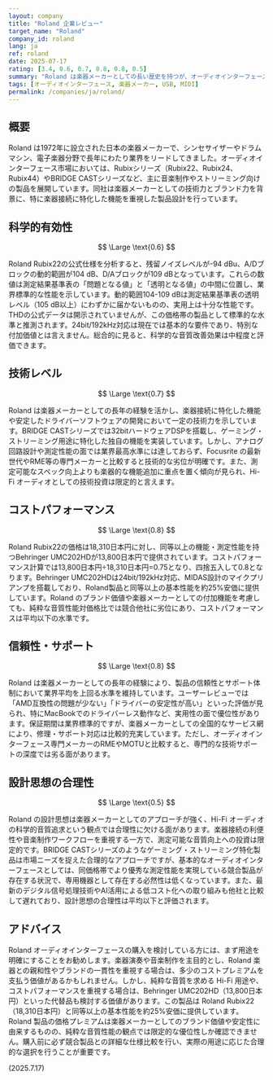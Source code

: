 ```yaml
---
layout: company
title: "Roland 企業レビュー"
target_name: "Roland"
company_id: roland
lang: ja
ref: roland
date: 2025-07-17
rating: [3.4, 0.6, 0.7, 0.8, 0.8, 0.5]
summary: "Roland は楽器メーカーとしての長い歴史を持つが、オーディオインターフェース市場では平凡な性能に留まる。科学的測定結果では競合他社に劣り、コストパフォーマンスは平均以下の水準にある。"
tags: [オーディオインターフェース, 楽器メーカー, USB, MIDI]
permalink: /companies/ja/roland/
---
```


## 概要

Roland は1972年に設立された日本の楽器メーカーで、シンセサイザーやドラムマシン、電子楽器分野で長年にわたり業界をリードしてきました。オーディオインターフェース市場においては、Rubixシリーズ（Rubix22、Rubix24、Rubix44）やBRIDGE CASTシリーズなど、主に音楽制作やストリーミング向けの製品を展開しています。同社は楽器メーカーとしての技術力とブランド力を背景に、特に楽器接続に特化した機能を重視した製品設計を行っています。

## 科学的有効性

$$ \Large \text{0.6} $$

Roland Rubix22の公式仕様を分析すると、残留ノイズレベルが-94 dBu、A/Dブロックの動的範囲が104 dB、D/Aブロックが109 dBとなっています。これらの数値は測定結果基準表の「問題となる値」と「透明となる値」の中間に位置し、業界標準的な性能を示しています。動的範囲104-109 dBは測定結果基準表の透明レベル（105 dB以上）にわずかに届かないものの、実用上は十分な性能です。THDの公式データは開示されていませんが、この価格帯の製品として標準的な水準と推測されます。24bit/192kHz対応は現在では基本的な要件であり、特別な付加価値とは言えません。総合的に見ると、科学的な音質改善効果は中程度と評価できます。

## 技術レベル

$$ \Large \text{0.7} $$

Roland は楽器メーカーとしての長年の経験を活かし、楽器接続に特化した機能や安定したドライバーソフトウェアの開発において一定の技術力を示しています。BRIDGE CASTシリーズでは32bitハードウェアDSPを搭載し、ゲーミング・ストリーミング用途に特化した独自の機能を実装しています。しかし、アナログ回路設計や測定性能の面では業界最高水準には達しておらず、Focusrite の最新世代やRME等の専門メーカーと比較すると技術的な劣位が明確です。また、測定可能なスペック向上よりも楽器的な機能追加に重点を置く傾向が見られ、Hi-Fi オーディオとしての技術投資は限定的と言えます。

## コストパフォーマンス

$$ \Large \text{0.8} $$

Roland Rubix22の価格は18,310日本円に対し、同等以上の機能・測定性能を持つBehringer UMC202HDが13,800日本円で提供されています。コストパフォーマンス計算では13,800日本円÷18,310日本円=0.75となり、四捨五入して0.8となります。Behringer UMC202HDは24bit/192kHz対応、MIDAS設計のマイクプリアンプを搭載しており、Roland製品と同等以上の基本性能を約25%安価に提供しています。Roland のブランド価値や楽器メーカーとしての付加機能を考慮しても、純粋な音質性能対価格比では競合他社に劣位にあり、コストパフォーマンスは平均以下の水準です。

## 信頼性・サポート

$$ \Large \text{0.8} $$

Roland は楽器メーカーとしての長年の経験により、製品の信頼性とサポート体制において業界平均を上回る水準を維持しています。ユーザーレビューでは「AMD互換性の問題が少ない」「ドライバーの安定性が高い」といった評価が見られ、特にMacBookでのドライバーレス動作など、実用性の面で優位性があります。保証期間は業界標準的ですが、楽器メーカーとしての全国的なサービス網により、修理・サポート対応は比較的充実しています。ただし、オーディオインターフェース専門メーカーのRMEやMOTUと比較すると、専門的な技術サポートの深度では劣る面があります。

## 設計思想の合理性

$$ \Large \text{0.5} $$

Roland の設計思想は楽器メーカーとしてのアプローチが強く、Hi-Fi オーディオの科学的音質追求という観点では合理性に欠ける面があります。楽器接続の利便性や音楽制作ワークフローを重視する一方で、測定可能な音質向上への投資は限定的です。BRIDGE CASTシリーズのようなゲーミング・ストリーミング特化製品は市場ニーズを捉えた合理的なアプローチですが、基本的なオーディオインターフェースとしては、同価格帯でより優秀な測定性能を実現している競合製品が存在する状況で、専用機器として存在する必然性は低くなっています。また、最新のデジタル信号処理技術やAI活用による低コスト化への取り組みも他社と比較して遅れており、設計思想の合理性は平均以下と評価されます。

## アドバイス

Roland オーディオインターフェースの購入を検討している方には、まず用途を明確にすることをお勧めします。楽器演奏や音楽制作を主目的とし、Roland 楽器との親和性やブランドの一貫性を重視する場合は、多少のコストプレミアムを支払う価値があるかもしれません。しかし、純粋な音質を求める Hi-Fi 用途や、コストパフォーマンスを重視する場合は、Behringer UMC202HD（13,800日本円）といった代替品も検討する価値があります。この製品は Roland Rubix22（18,310日本円）と同等以上の基本性能を約25%安価に提供しています。Roland 製品の価格プレミアムは楽器メーカーとしてのブランド価値や安定性に由来するものの、純粋な音質性能の観点では限定的な優位性しか確認できません。購入前に必ず競合製品との詳細な仕様比較を行い、実際の用途に応じた合理的な選択を行うことが重要です。

(2025.7.17)